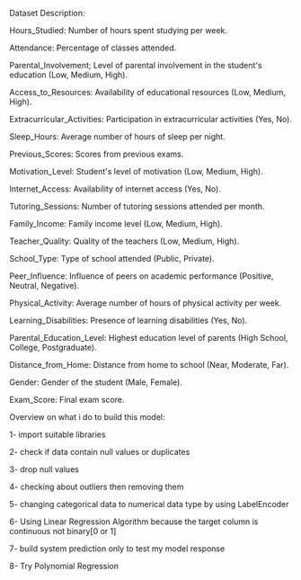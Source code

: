 Dataset Description:

Hours_Studied:  Number of hours spent studying per week.

Attendance:     Percentage of classes attended.

Parental_Involvement;	Level of parental involvement in the student's education (Low, Medium, High).

Access_to_Resources:	Availability of educational resources (Low, Medium, High).

Extracurricular_Activities:	Participation in extracurricular activities (Yes, No).

Sleep_Hours:	Average number of hours of sleep per night.

Previous_Scores:	Scores from previous exams.

Motivation_Level:	Student's level of motivation (Low, Medium, High).

Internet_Access:	Availability of internet access (Yes, No).

Tutoring_Sessions:	Number of tutoring sessions attended per month.

Family_Income:	Family income level (Low, Medium, High).

Teacher_Quality:	Quality of the teachers (Low, Medium, High).

School_Type:	Type of school attended (Public, Private).

Peer_Influence:	Influence of peers on academic performance (Positive, Neutral, Negative).

Physical_Activity:	Average number of hours of physical activity per week.

Learning_Disabilities:	Presence of learning disabilities (Yes, No).

Parental_Education_Level:	Highest education level of parents (High School, College, Postgraduate).

Distance_from_Home:	Distance from home to school (Near, Moderate, Far).

Gender:	Gender of the student (Male, Female).

Exam_Score:	Final exam score.

Overview on what i do to build this model:

1- import suitable libraries

2- check if data contain null values or duplicates 

3- drop null values

4- checking about outliers then removing them

5- changing categorical data to numerical data type by using LabelEncoder

6- Using Linear Regression Algorithm because the target column is continuous not binary[0 or 1]

7- build system prediction only to test my model response

8- Try Polynomial Regression

